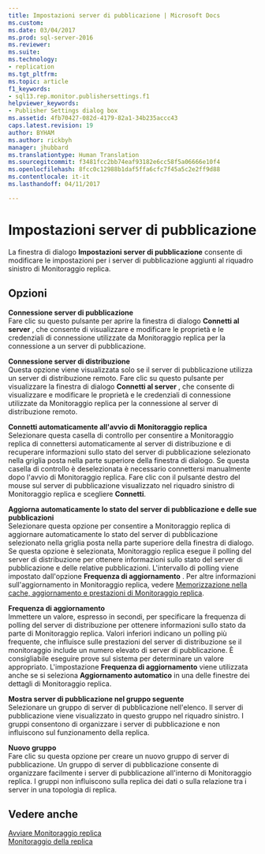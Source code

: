 ```yaml
---
title: Impostazioni server di pubblicazione | Microsoft Docs
ms.custom: 
ms.date: 03/04/2017
ms.prod: sql-server-2016
ms.reviewer: 
ms.suite: 
ms.technology:
- replication
ms.tgt_pltfrm: 
ms.topic: article
f1_keywords:
- sql13.rep.monitor.publishersettings.f1
helpviewer_keywords:
- Publisher Settings dialog box
ms.assetid: 4fb70427-082d-4179-82a1-34b235accc43
caps.latest.revision: 19
author: BYHAM
ms.author: rickbyh
manager: jhubbard
ms.translationtype: Human Translation
ms.sourcegitcommit: f3481fcc2bb74eaf93182e6cc58f5a06666e10f4
ms.openlocfilehash: 8fcc0c12988b1daf5ffa6cfc7f45a5c2e2ff9d88
ms.contentlocale: it-it
ms.lasthandoff: 04/11/2017

---
```

# <a name="publisher-settings"></a>Impostazioni server di pubblicazione
  La finestra di dialogo **Impostazioni server di pubblicazione** consente di modificare le impostazioni per i server di pubblicazione aggiunti al riquadro sinistro di Monitoraggio replica.  
  
## <a name="options"></a>Opzioni  
 **Connessione server di pubblicazione**  
 Fare clic su questo pulsante per aprire la finestra di dialogo **Connetti al server** , che consente di visualizzare e modificare le proprietà e le credenziali di connessione utilizzate da Monitoraggio replica per la connessione a un server di pubblicazione.  
  
 **Connessione server di distribuzione**  
 Questa opzione viene visualizzata solo se il server di pubblicazione utilizza un server di distribuzione remoto. Fare clic su questo pulsante per visualizzare la finestra di dialogo **Connetti al server** , che consente di visualizzare e modificare le proprietà e le credenziali di connessione utilizzate da Monitoraggio replica per la connessione al server di distribuzione remoto.  
  
 **Connetti automaticamente all'avvio di Monitoraggio replica**  
 Selezionare questa casella di controllo per consentire a Monitoraggio replica di connettersi automaticamente al server di distribuzione e di recuperare informazioni sullo stato del server di pubblicazione selezionato nella griglia posta nella parte superiore della finestra di dialogo. Se questa casella di controllo è deselezionata è necessario connettersi manualmente dopo l'avvio di Monitoraggio replica. Fare clic con il pulsante destro del mouse sul server di pubblicazione visualizzato nel riquadro sinistro di Monitoraggio replica e scegliere **Connetti**.  
  
 **Aggiorna automaticamente lo stato del server di pubblicazione e delle sue pubblicazioni**  
 Selezionare questa opzione per consentire a Monitoraggio replica di aggiornare automaticamente lo stato del server di pubblicazione selezionato nella griglia posta nella parte superiore della finestra di dialogo. Se questa opzione è selezionata, Monitoraggio replica esegue il polling del server di distribuzione per ottenere informazioni sullo stato del server di pubblicazione e delle relative pubblicazioni. L'intervallo di polling viene impostato dall'opzione **Frequenza di aggiornamento** . Per altre informazioni sull'aggiornamento in Monitoraggio replica, vedere [Memorizzazione nella cache, aggiornamento e prestazioni di Monitoraggio replica](../../relational-databases/replication/monitor/caching-refresh-and-replication-monitor-performance.md).  
  
 **Frequenza di aggiornamento**  
 Immettere un valore, espresso in secondi, per specificare la frequenza di polling del server di distribuzione per ottenere informazioni sullo stato da parte di Monitoraggio replica. Valori inferiori indicano un polling più frequente, che influisce sulle prestazioni del server di distribuzione se il monitoraggio include un numero elevato di server di pubblicazione. È consigliabile eseguire prove sul sistema per determinare un valore appropriato. L'impostazione **Frequenza di aggiornamento** viene utilizzata anche se si seleziona **Aggiornamento automatico** in una delle finestre dei dettagli di Monitoraggio replica.  
  
 **Mostra server di pubblicazione nel gruppo seguente**  
 Selezionare un gruppo di server di pubblicazione nell'elenco. Il server di pubblicazione viene visualizzato in questo gruppo nel riquadro sinistro. I gruppi consentono di organizzare i server di pubblicazione e non influiscono sul funzionamento della replica.  
  
 **Nuovo gruppo**  
 Fare clic su questa opzione per creare un nuovo gruppo di server di pubblicazione. Un gruppo di server di pubblicazione consente di organizzare facilmente i server di pubblicazione all'interno di Monitoraggio replica. I gruppi non influiscono sulla replica dei dati o sulla relazione tra i server in una topologia di replica.  
  
## <a name="see-also"></a>Vedere anche  
 [Avviare Monitoraggio replica](../../relational-databases/replication/monitor/start-the-replication-monitor.md)   
 [Monitoraggio della replica](../../relational-databases/replication/monitor/monitoring-replication-overview.md)  
  
  

